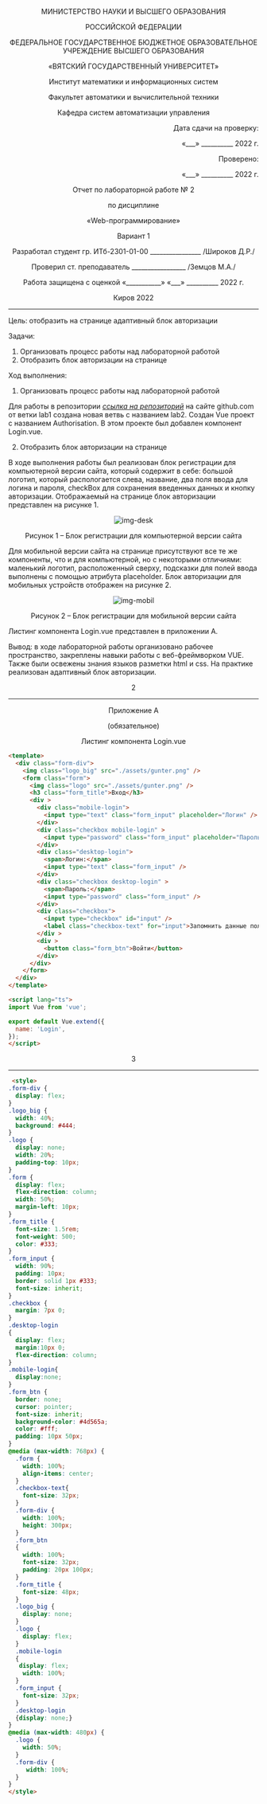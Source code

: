 <p align = center>МИНИСТЕРСТВО НАУКИ И ВЫСШЕГО ОБРАЗОВАНИЯ

<p align = center>РОССИЙСКОЙ ФЕДЕРАЦИИ

<p align = center>ФЕДЕРАЛЬНОЕ ГОСУДАРСТВЕННОЕ БЮДЖЕТНОЕ ОБРАЗОВАТЕЛЬНОЕ УЧРЕЖДЕНИЕ ВЫСШЕГО ОБРАЗОВАНИЯ

<p align = center>«ВЯТСКИЙ ГОСУДАРСТВЕННЫЙ УНИВЕРСИТЕТ»

<p align = center>Институт математики и информационных систем

<p align = center>Факультет автоматики и вычислительной техники

<p align = center>Кафедра систем автоматизации управления

<p align = right>Дата сдачи на проверку:

<p align = right>«___» __________ 2022 г.

<p align = right>Проверено:

<p align = right>«___» __________ 2022 г.

<p align = center>Отчет по лабораторной работе № 2

<p align = center>по дисциплине

<p align = center>«Web-программирование»

<p align = center>Вариант 1




<p align = center>Разработал студент гр. ИТб-2301-01-00 ________________ /Широков Д.Р./

<p align = center>Проверил ст. преподаватель _________________ /Земцов М.А./

<p align = center>Работа защищена с оценкой «___________» «___» __________ 2022 г.



<p align = center>Киров 2022

__________
Цель:  отобразить на странице адаптивный блок авторизации

Задачи:

1. Организовать процесс работы над лабораторной работой
1. Отобразить блок авторизации на странице

Ход выполнения:

1. Организовать процесс работы над лабораторной работой

Для работы в репозитории *[ссылка на репозиторий](https://github.com/Gestroo/Web)* на сайте github.com от ветки lab1 создана новая ветвь с названием lab2. Cоздан Vue проект c названием Authorisation. В этом проекте был добавлен компонент Login.vue.

2. Отобразить блок авторизации на странице

В ходе выполнения работы был реализован блок регистрации для компьютерной версии сайта, который содержит в себе: большой логотип, который распологается слева, название, два поля ввода для логина и пароля, checkBox для сохранения введенных данных и кнопку авторизации. Отображаемый на странице блок авторизации представлен на рисунке 1.

<p align=center><img src="./Image/lab2_desktop.png" alt="img-desk"></p>

<p align = center>Рисунок 1 – Блок регистрации для компьютерной версии сайта

Для мобильной версии сайта на странице присутствуют все те же компоненты, что и для компьютерной, но с некоторыми отличиями: маленький логотип, расположенный сверху, подсказки для полей ввода выполнены с помощью атрибута placeholder. Блок авторизации для мобильных устройств отображен на рисунке 2.


<p align=center><img src="./Image/lab2_mobile.png" alt="img-mobil"></p>

<p align = center>Рисунок 2 – Блок регистрации для мобильной версии сайта

Листинг компонента Login.vue представлен в приложении А.

Вывод: в ходе лабораторной работы организовано рабочее пространство, закреплены навыки работы с веб-фреймворком VUE. Также были освежены знания языков разметки html и css. На практике реализован адаптивный блок авторизации.

<p align = center>2

__________

<p align = center>Приложение А

<p align = center>(обязательное) 

<p align = center>Листинг компонента Login.vue

```html
<template>
  <div class="form-div">
    <img class="logo_big" src="./assets/gunter.png" />
    <form class="form">
      <img class="logo" src="./assets/gunter.png" />
      <h3 class="form_title">Вход</h3>
      <div >
        <div class="mobile-login">
          <input type="text" class="form_input" placeholder="Логин" />
        </div>
        <div class="checkbox mobile-login" >
          <input type="password" class="form_input" placeholder="Пароль" />
        </div>
        <div class="desktop-login">
          <span>Логин:</span>
          <input type="text" class="form_input" />
        </div>
        <div class="checkbox desktop-login" >
          <span>Пароль:</span>
          <input type="password" class="form_input" />
        </div>
        <div class="checkbox">
          <input type="checkbox" id="input" />
          <label class="checkbox-text" for="input">Запомнить данные пользователя</label>
        </div >
        <div >
          <button class="form_btn">Войти</button>
        </div>
      </div>
    </form>
  </div>
</template>

<script lang="ts">
import Vue from 'vue';

export default Vue.extend({
  name: 'Login',
});
</script>
```
<p align = center>3

<hr>

```html
 <style>
.form-div {
  display: flex;
}
.logo_big {
  width: 40%;
  background: #444;
}
.logo {
  display: none;
  width: 20%;
  padding-top: 10px;
}
.form {
  display: flex;
  flex-direction: column;
  width: 50%;
  margin-left: 10px;
}
.form_title {
  font-size: 1.5rem;
  font-weight: 500;
  color: #333;
}
.form_input {
  width: 90%;
  padding: 10px;
  border: solid 1px #333;
  font-size: inherit;
}
.checkbox {
  margin: 7px 0;
}
.desktop-login
{
  display: flex;
  margin:10px 0;
  flex-direction: column;
}
.mobile-login{
  display:none;
}
.form_btn {
  border: none;
  cursor: pointer;
  font-size: inherit;
  background-color: #4d565a;
  color: #fff;
  padding: 10px 50px;
}
@media (max-width: 768px) {
  .form {
    width: 100%;
    align-items: center;
  }
  .checkbox-text{
    font-size: 32px;
  }
  .form-div {
    width: 100%;
    height: 300px;
  }
  .form_btn
  {
    width: 100%;
    font-size: 32px;
    padding: 20px 100px;
  }
  .form_title {
    font-size: 48px;
  }
  .logo_big {
    display: none;
  }
  .logo {
    display: flex;
  }
  .mobile-login
  {
   display: flex;
    width: 100%;
  }
  .form_input {
    font-size: 32px;
  }
  .desktop-login
  {display: none;}
}
@media (max-width: 480px) {
  .logo {
    width: 50%;
  }
  .form-div {
     width: 100%;
  }
}
</style>
```
